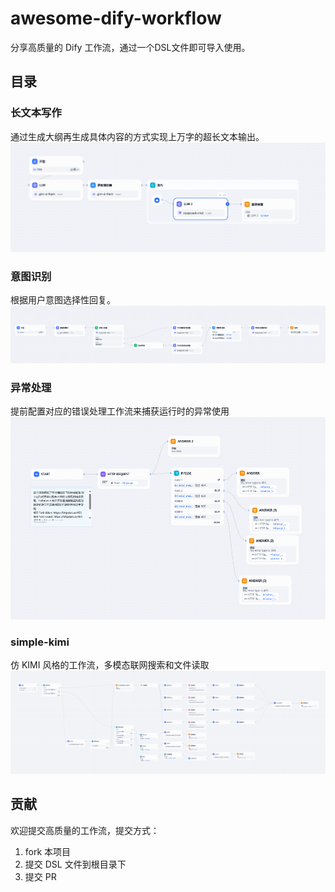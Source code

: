 # awesome-dify-workflow

分享高质量的 Dify 工作流，通过一个DSL文件即可导入使用。

## 目录

### 长文本写作

通过生成大纲再生成具体内容的方式实现上万字的超长文本输出。
![长文本写作流程](/imgs/long-form-writing.png)

### 意图识别

根据用户意图选择性回复。
![意图识别流程](/imgs/intent-recognition.png)

### 异常处理

提前配置对应的错误处理工作流来捕获运行时的异常使用
![异常处理流程](/imgs/error-handling.png)

### simple-kimi

仿 KIMI 风格的工作流，多模态联网搜索和文件读取
![simple-kimi流程](/imgs/simple-kimi.png)

## 贡献

欢迎提交高质量的工作流，提交方式：

1. fork 本项目
2. 提交 DSL 文件到根目录下
3. 提交 PR
